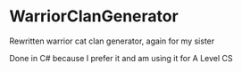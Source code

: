# WarriorClanGenerator
Rewritten warrior cat clan generator, again for my sister

Done in C# because I prefer it and am using it for A Level CS
